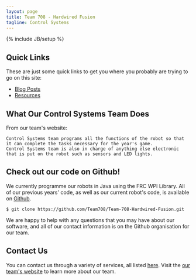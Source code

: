 ```yaml
---
layout: page
title: Team 708 - Hardwired Fusion
tagline: Control Systems
---
```

{% include JB/setup %}

## Quick Links

These are just some quick links to get you where you probably are trying to go on this site:
* [Blog Posts](http://team708.github.io/archive.html)
* [Resources](http://team708.github.io/resources.html)

## What Our Control Systems Team Does

From our team's website:

    Control Systems team programs all the functions of the robot so that it can complete the tasks necessary for the year's game. 
    Control Systems team is also in charge of anything else electronic that is put on the robot such as sensors and LED lights.

## Check out our code on Github!

We currently programme our robots in Java using the FRC WPI Library. All of our previous years' code, as well as our current robot's code, is available on [Github](https://github.com/Team708/).

    $ git clone https://github.com/Team708/Team-708-Hardwired-Fusion.git

We are happy to help with any questions that you may have about our software, and all of our contact information is on the Github organisation for our team.

## Contact Us

You can contact us through a variety of services, all listed [here](http://www.team708.org/contact-us.html).
Visit the [our team's website](http://www.team708.org) to learn more about our team.